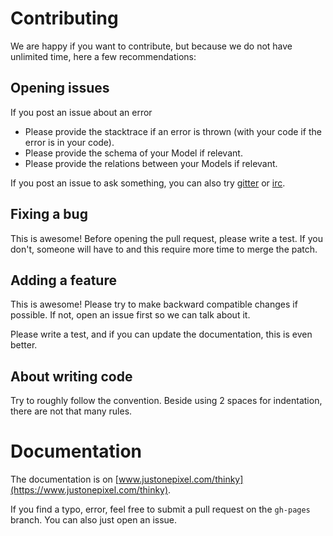 # Contributing

We are happy if you want to contribute, but because we do not have unlimited time, here a few recommendations:


## Opening issues

If you post an issue about an error
- Please provide the stacktrace if an error is thrown (with your code if the error is in your code).
- Please provide the schema of your Model if relevant.
- Please provide the relations between your Models if relevant.

If you post an issue to ask something, you can also try [gitter](https://gitter.im/neumino/thinky)
or [irc](irc://irc.freenode.org/rethinkdb).


## Fixing a bug

This is awesome! Before opening the pull request, please write a test. If you don't,
someone will have to and this require more time to merge the patch.


## Adding a feature

This is awesome! Please try to make backward compatible changes if possible. If not, open
an issue first so we can talk about it.

Please write a test, and if you can update the documentation, this is even better.


## About writing code

Try to roughly follow the convention. Beside using 2 spaces for indentation, there are
not that many rules.


# Documentation

The documentation is on [www.justonepixel.com/thinky](https://www.justonepixel.com/thinky).

If you find a typo, error, feel free to submit a pull request on the `gh-pages` branch. You
can also just open an issue.
